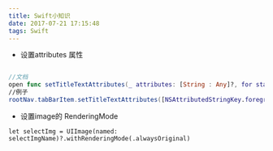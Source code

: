 ```yaml
---
title: Swift小知识
date: 2017-07-21 17:15:48
tags: Swift
---
```


* 设置attributes 属性

```swift

//文档
open func setTitleTextAttributes(_ attributes: [String : Any]?, for state: UIControlState)
//例子
rootNav.tabBarItem.setTitleTextAttributes([NSAttributedStringKey.foregroundColor.rawValue: UIColor.red], for: .selected)

```

* 设置image的 RenderingMode

```sift
let selectImg = UIImage(named: selectImgName)?.withRenderingMode(.alwaysOriginal)

```
